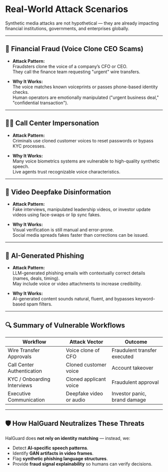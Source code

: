 # Real-World Attack Scenarios

Synthetic media attacks are not hypothetical — they are already impacting financial institutions, governments, and enterprises globally.

---

## 🏦 Financial Fraud (Voice Clone CEO Scams)

- **Attack Pattern:**  
  Fraudsters clone the voice of a company’s CFO or CEO.  
  They call the finance team requesting "urgent" wire transfers.

- **Why It Works:**  
  The voice matches known voiceprints or passes phone-based identity checks.  
  Human operators are emotionally manipulated ("urgent business deal," "confidential transaction").

---

## 🧑‍💼 Call Center Impersonation

- **Attack Pattern:**  
  Criminals use cloned customer voices to reset passwords or bypass KYC processes.

- **Why It Works:**  
  Many voice biometrics systems are vulnerable to high-quality synthetic speech.  
  Live agents trust recognizable voice characteristics.

---

## 🎥 Video Deepfake Disinformation

- **Attack Pattern:**  
  Fake interviews, manipulated leadership videos, or investor update videos using face-swaps or lip sync fakes.

- **Why It Works:**  
  Visual verification is still manual and error-prone.  
  Social media spreads fakes faster than corrections can be issued.

---

## 📧 AI-Generated Phishing

- **Attack Pattern:**  
  LLM-generated phishing emails with contextually correct details (names, deals, timing).  
  May include voice or video attachments to increase credibility.

- **Why It Works:**  
  AI-generated content sounds natural, fluent, and bypasses keyword-based spam filters.

---

## 🔍 Summary of Vulnerable Workflows

| Workflow                     | Attack Vector              | Outcome                        |
|--------------------------------|---------------------------|---------------------------------|
| Wire Transfer Approvals       | Voice clone of CFO         | Fraudulent transfer executed  |
| Call Center Authentication    | Cloned customer voice      | Account takeover               |
| KYC / Onboarding Interviews   | Cloned applicant voice     | Fraudulent approval            |
| Executive Communication       | Deepfake video or audio    | Investor panic, brand damage   |

---

## 🛡️ How HalGuard Neutralizes These Threats

HalGuard does **not rely on identity matching** — instead, we:

- Detect **AI-specific speech patterns**.
- Identify **GAN artifacts in video frames**.
- Flag **synthetic phishing language structures**.
- Provide **fraud signal explainability** so humans can verify decisions.
